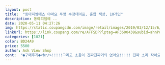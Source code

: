 ```yaml
---
layout: post 
title:  "동아피엠에스 야마요 투명 수정테이프, 혼합 색상, 10개입" 
description: 동아피엠에 ..
date: 2020-05-11 04:27:26 
img: https://static.coupangcdn.com/image/retail/images/2019/03/12/15/6/86e84c24-7414-469f-a69c-5662b7fb1e7b.jpg 
linkUrl: https://link.coupang.com/re/AFFSDP?lptag=AF3600438&subid=ahnPublicAsk&pageKey=196883819&itemId=567268405&vendorItemId=4489089559&traceid=V0-113-54bb2348e23750b3 
categories: [1021] 
color: BD24A9 
price: 5500 
author: Ask View Shop 
cont:  "●구매후기●<br/>!!!!!그리고 소음이 진짜진짜거의 없어요!!!!! 진짜 소리 작아요 이전에는 바르네를 썼었는데 그거 소리 은근 크잖아요 제기준에서는 디자인도 별로였는데 암튼 덕분에 독서실에서 맘놓고 긁는중입니다<br/>#사진설명<br/>(그래서 저는 그위에 적으면 한번만하고 아니면 2번지워줘요ㅎㅎ)<br/>+200416 반년 좀 넘게 쓰고 있는데 님들 이건 진짜 쩔어요.<br/>.<br/> 한번도 안망가졌어요 와<br/>+추가<br/>1.<br/><br/>10개에 5500원으로 정가도 개당 550원으로 엄청 저렴한 가격이지만 정가에서 수시로 할인을 하는 듯!<br/>2.<br/><br/>:::세줄요약:::<br/>::후기::<br/>가성비 안따져도 인생템<br/>공책에 제트스트림 0.<br/>38 볼펜으로 글씨를 쓴 후 동아 야마요 수정테이프로 지워봄<br/>괜찮아서 계속 사용 중임<br/>구입가격 : 4410원<br/>그래도 가격대비해서 괜찮은거 같아요!!<br/>그래도 두 번 덧바르니 일반 수정테이프처럼 가려짐!<br/>그러다가 주둥이(?)가 부러질수도 있어요!<br/>그리고 끝이 힘이 없기 때문에 두꺼운 책에서 잘 칠해져서 힘을 주면 부러질 것 같아서 더 힘을 못 주겠음<br/>깔끔하고 미니멀한 디자인(보호캡 있는게 좋아용) + 가격깡패.<br/>.<br/> 가성비 운운할게 아니라 이건 가격 고려 안하더라도 제가 지금까지 써온 수정테이프중에서 이게 제일 좋아요 디자인이 너무너무너무 맘에들구ㅜㅜ 또 저렴이들 중에서도 반이나 더 싸니까 맘놓고 쫙쫙 그을 수 있는게 장점이에요<br/>끝 부분이 약해서 얇은 책, 공책에 사용은 괜찮지만 책이 조금만 두꺼워져서 푹신해지면 수정테이프가 안 깔끔하게 칠해짐<br/>끝에서 테이프가 좌우로 마음대로 놀아서 끝부분이 울면서 칠해짐 ㅠㅠ<br/>나중에는 거의 다 써가면 힘을 많이 줘야됩니닿ㅎ<br/>다른 저렴이들보다 미터당 두배는 더 쌈  and amp; 무소음이라 해도 무방<br/>두 번 칠해야 다이소 1000원짜리 수정테이프와 비슷? 조금 더 연한 정도임<br/>두 세 번씩 덧바르는 수고를 하기 귀찮거나 번거롭다면 다른 제품을 구매하시는 걸 추천하지만 개당 400<br/> -500원 정도이니 이 정도는 감수할만하다고 생각함<br/>디자인 품질 그을때느낌 굿<br/>밀착력도 괜찮아서 긋는 순간 종이에 착착 달라붙고 수정테이프 위에 글씨를 써도 들뜸이나 벗겨짐이 덜해서 만족스러움<br/>보통 수정테이프가 개당 1000<br/> -1800원 하는 걸 생각하면 너무 괜찮은 제품<br/>볼펜의 글씨들이 지워졌다기 보다 살짝 연해진 정도.<br/>.<br/>?<br/>비친다는 리뷰가 있어서 고민했는데 상관 없더라구요.<br/> 두 번 그으면 웬만해서는 안비치는데 솔직히 한 번 그어도 그 위에 글씨쓰면 비치는 티 하나도 안나거든요<br/>수정테이프 두께가 좀만 더 두꺼웠으면 정말 최고였을 것 같음<br/>수정테이프는 꼭 필요할 때 다 써서 난감한 제품인데 10개나 있어서 든든하고 전용 지퍼백에 들어와서 보관하기도 좋음<br/>아 그리고 가볍고 튼튼해요 4달째 쓰고 있는데 한번도 안망가졌어요ㅋㅋ<br/>와진짜 너무좋아요 화이트를 평소에 엄청 써서 계속 사는건 좀 아깝길래 각잡고 수정테이프 미터당 얼만지 다 따져봤었거든요 다른 상품들보다 이게 압도적으로 저렴하길래(미터당 거의 두배ㅋㅋ 가까이 더 저렴했어요) 사실 별기대 안했는데 와<br/>위에 글씨를 적는다면 한번만 해도 충분합니다!<br/>음... <br/>? 좋은 후기들을 보고 구매했는데 너무 당황스러웠음<br/>이렇게 두꺼운 책에 사용할 때 난감할 때가 많지만 가격 대비<br/>일단 그을 때 도로록 하면서 가볍게 굴러가는데 그 느낌이 진짜 너무 좋았어요 다른건 대부분 띡띡 띠 띠 띠 띡! 이러잖아요<br/>작아서 필통에 넣고다니기 편합니다!<br/>저렴한 가격이니까 그정도 수고는 해야지 싶었음<br/>중간에는 제가 하고 싶은 부분에서부터 잘안나와요ㅠ(사진참고!)<br/>진짜 8m인지 궁금해서 직접 재봤는데 5m정도인거같아요!!<br/>처음에는 괜찮은데 나중에 사용하다보면 이래요!<br/>처음에는 힘을 별로 안줘도 쓱쓱잘되는데<br/>칠할 때 소리도 적은 편이고 힘을 크게 가하지 않아도 정말 부드럽게 칠해져서 좋았음<br/>케이스는 아무 로고 없는 심플한 화이트 색상이라 좋았고, 수정테이프 용량 부분은 투명하게 되어 있어서 남은 양을 쉽게 확인할 수 있음<br/>크기도 아담해서 필통에 수납하기도 좋음<br/>판매가격 : 5500원<br/>화이트하면 완벽하게 지워지지는 않지만<br/>" 
---
```

